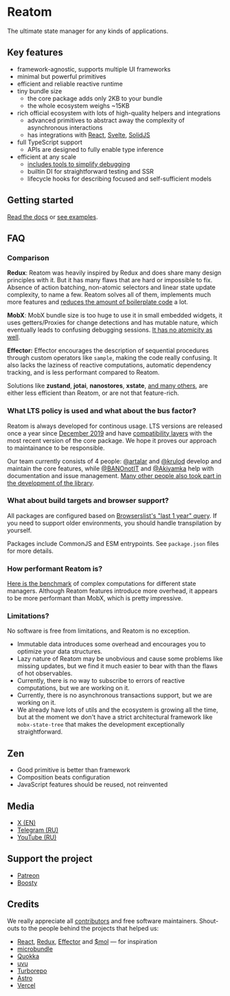 # Reatom

The ultimate state manager for any kinds of applications.

## Key features

- framework-agnostic, supports multiple UI frameworks
- minimal but powerful primitives
- efficient and reliable reactive runtime
- tiny bundle size
  - the core package adds only 2KB to your bundle
  - the whole ecosystem weighs ~15KB
- rich official ecosystem with lots of high-quality helpers and integrations
  - advanced primitives to abstract away the complexity of asynchronous interactions
  - has integrations with [React](https://www.reatom.dev/package/npm-react/), [Svelte](https://www.reatom.dev/package/npm-svelte/), [SolidJS](https://www.reatom.dev/package/npm-solid-js/)
- full TypeScript support
  - APIs are designed to fully enable type inference
- efficient at any scale
  - [includes tools to simplify debugging](https://reatom.dev/package/logger)
  - builtin DI for straightforward testing and SSR
  - lifecycle hooks for describing focused and self-sufficient models

## Getting started

[Read the docs](https://reatom.dev/getting-started/setup) or [see examples](https://www.reatom.dev/examples/).

## FAQ

### Comparison

**Redux**: Reatom was heavily inspired by Redux and does share many design principles with it. But it has many flaws that are hard or impossible to fix. Absence of action batching, non-atomic selectors and linear state update complexity, to name a few. Reatom solves all of them, implements much more features and [reduces the amount of boilerplate code](https://github.com/artalar/RTK-entities-basic-example/pull/1/files#diff-43162f68100a9b5eb2e58684c7b9a5dc7b004ba28fd8a4eb6461402ec3a3a6c6) a lot.

**MobX**: MobX bundle size is too huge to use it in small embedded widgets, it uses getters/Proxies for change detections and has mutable nature, which eventually leads to confusing debugging sessions. [It has no atomicity as well](https://github.com/artalar/state-management-specification/blob/master/src/index.test.js#L60).

**Effector:** Effector encourages the description of sequential procedures through custom operators like `sample`, making the code really confusing. It also lacks the laziness of reactive computations, automatic dependency tracking, and is less performant compared to Reatom.

Solutions like **zustand**, **jotai**, **nanostores**, **xstate**, [and many others](https://gist.github.com/artalar/e5e8a7274dfdfbe9d36c9e5ec22fc650), are either less efficient than Reatom, or are not that feature-rich.

### What LTS policy is used and what about the bus factor?

Reatom is always developed for continous usage. LTS versions are released once a year since [December 2019](https://github.com/artalar/reatom/releases/tag/v1.0) and have [compatibility layers](https://www.reatom.dev/compat/core-v1) with the most recent version of the core package. We hope it proves our approach to maintainance to be responsible.

Our team currently consists of 4 people: [@artalar](https://github.com/artalar) and [@krulod](https://github.com/krulod) develop and maintain the core features, while [@BANOnotIT](https://github.com/BANOnotIT) and [@Akiyamka](https://github.com/Akiyamka) help with documentation and issue management. [Many other people also took part in the development of the library](https://github.com/artalar/reatom/graphs/contributors).

### What about build targets and browser support?

All packages are configured based on [Browserslist's "last 1 year" query](https://browsersl.ist/#q=last+1+year). If you need to support older environments, you should handle transpilation by yourself.

Packages include CommonJS and ESM entrypoints. See `package.json` files for more details.

### How performant Reatom is?

[Here is the benchmark](https://github.com/artalar/reactive-computed-bench) of complex computations for different state managers. Although Reatom features introduce more overhead, it appears to be more performant than MobX, which is pretty impressive.

### Limitations?

No software is free from limitations, and Reatom is no exception.

- Immutable data introduces some overhead and encourages you to optimize your data structures.
- Lazy nature of Reatom may be unobvious and cause some problems like missing updates, but we find it much easier to bear with than the flaws of hot observables.
- Currently, there is no way to subscribe to errors of reactive computations, but we are working on it.
- Currently, there is no asynchronous transactions support, but we are working on it.
- We already have lots of utils and the ecosystem is growing all the time, but at the moment we don't have a strict architectural framework like `mobx-state-tree` that makes the development exceptionally straightforward.

## Zen

- Good primitive is better than framework
- Composition beats configuration
- JavaScript features should be reused, not reinvented

## Media

- [X (EN)](https://twitter.com/ReatomJS)
- [Telegram (RU)](https://t.me/reatom_ru)
- [YouTube (RU)](https://www.youtube.com/playlist?list=PLXObawgXpIfxERCN8Lqd89wdsXeUHm9XU)

## Support the project

- [Patreon](https://www.patreon.com/artalar_dev)
- [Boosty](https://boosty.to/artalar)

## Credits

We really appreciate all [contributors](https://github.com/artalar/reatom/graphs/contributors) and free software maintainers. Shout-outs to the people behind the projects that helped us:

- [React](https://reactjs.org), [Redux](https://redux.js.org), [Effector](https://effector.dev/) and [$mol](https://mol.hyoo.ru) — for inspiration
- [microbundle](https://github.com/developit/microbundle)
- [Quokka](https://wallabyjs.com/oss/)
- [uvu](https://github.com/lukeed/uvu)
- [Turborepo](https://turbo.build/repo)
- [Astro](https://astro.build)
- [Vercel](https://vercel.com/)
